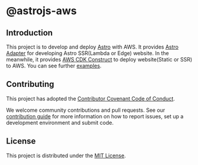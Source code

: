 # @astrojs-aws

## Introduction

This project is to develop and deploy [Astro](https://astro.build/) with AWS. It provides [Astro Adapter](./packages/adapter/) for developing Astro SSR(Lambda or Edge) website. In the meanwhile, it provides [AWS CDK Construct](./packages/construct/) to deploy website(Static or SSR) to AWS. You can see further [examples](./examples/).

## Contributing

This project has adopted the [Contributor Covenant Code of Conduct](./CODE_OF_CONDUCT.md).

We welcome community contributions and pull requests. See our [contribution guide](./CONTRIBUTING.md) for more information on how to report issues, set up a development environment and submit code.

## License

This project is distributed under the [MIT License](./LICENSE).
